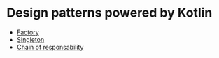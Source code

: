 # Design patterns powered by Kotlin

* [Factory](Factory.kt)
* [Singleton](Singleton.kt)
* [Chain of responsability](ChainOfResponsabilityl.kt)